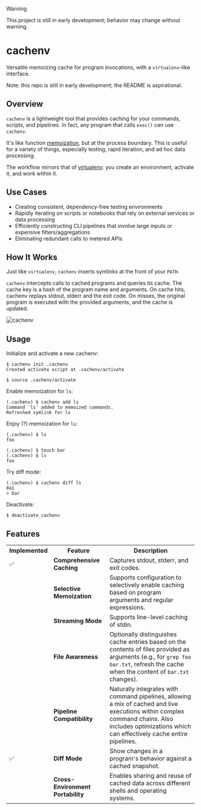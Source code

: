 > [!WARNING]
> This project is still in early development; behavior may change without warning.

# cachenv
Versatile memoizing cache for program invocations, with a `virtualenv`-like
interface.

Note: this repo is still in early development; the README is aspirational.

## Overview
`cachenv` is a lightweight tool that provides caching for your commands,
scripts, and pipelines. In fact, any program that calls `exec()` can use `cachenv`.

It's like function [memoization](https://en.wikipedia.org/wiki/Memoization), but at
the process boundary. This is useful for a variety of things, especially testing,
rapid iteration, and ad hoc data processing.

The workflow mirrors that of [virtualenv](https://virtualenv.pypa.io/en/latest/):
you create an environment, activate it, and work within it.

## Use Cases
* Creating consistent, dependency-free testing environments
* Rapidly iterating on scripts or notebooks that rely on external services or data processing
* Efficiently constructing CLI pipelines that involve large inputs or expensive filters/aggregations
* Eliminating redundant calls to metered APIs

## How It Works
Just like `virtualenv`, `cachenv` inserts symlinks at the front of your `PATH`.

`cachenv` intercepts calls to cached programs and queries its cache.
The cache key is a hash of the program name and arguments.
On cache hits, cachenv replays stdout, stderr and the exit code.
On misses, the original program is executed with the provided arguments, and the cache is updated.

![cachenv](https://github.com/user-attachments/assets/7d50463a-b8d1-4bc4-a932-c5b68c4fd177)

## Usage
Initialize and activate a new cachenv:
```
$ cachenv init .cachenv
Created activate script at .cachenv/activate

$ source .cachenv/activate
```

Enable memoization for `ls`:
```
(.cachenv) $ cachenv add ls
Command 'ls' added to memoized commands.
Refreshed symlink for ls
```

Enjoy (?) memoization for `ls`:
```
(.cachenv) $ ls
foo

(.cachenv) $ touch bar
(.cachenv) $ ls
foo

```

Try diff mode:
```
(.cachenv) $ cachenv diff ls
0a1
> bar
```

Deactivate:
```
$ deactivate_cachenv
```
## Features
<table>
  <tr>
    <th>Implemented</th>
    <th>Feature</th>
    <th>Description</th>
  </tr>
  <tr>
    <td>✅</td>
    <td><strong>Comprehensive Caching</strong></td>
    <td>Captures stdout, stderr, and exit codes.</td>
  </tr>
  <tr>
    <td></td>
    <td><strong>Selective Memoization</strong></td>
    <td>Supports configuration to selectively enable caching based on program
        arguments and regular expressions.</td>
  </tr>
  <tr>
    <td></td>
    <td><strong>Streaming Mode</strong></td>
    <td>Supports line-level caching of stdin.</td>
  </tr>
  <tr>
    <td></td>
    <td><strong>File Awareness</strong></td>
    <td>Optionally distinguishes cache entries based on the contents of files
        provided as arguments (e.g., for <code>grep foo bar.txt</code>, refresh
        the cache when the content of <code>bar.txt</code> changes).</td>
  </tr>
  <tr>
    <td></td>
    <td><strong>Pipeline Compatibility</strong></td>
    <td>Naturally integrates with command pipelines, allowing a mix of cached and
        live executions within complex command chains. Also includes
        optimizations which can effectively cache entire pipelines.</td>
  </tr>
  <tr>
    <td>✅</td>
    <td><strong>Diff Mode</strong></td>
    <td>Show changes in a program's behavior against a cached snapshot.</td>
  </tr>
  <tr>
    <td></td>
    <td><strong>Cross-Environment Portability</strong></td>
    <td>Enables sharing and reuse of cached data across different shells and 
        operating systems.</td>
  </tr>
</table>
